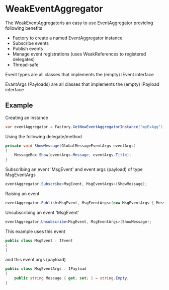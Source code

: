 # WeakEventAggregator

The WeakEventAggregatoris an easy to use EventAggregator providing following benefits
- Factory to create a named EventAggregator instance
- Subscribe events
- Publish events
- Manage event registrations (uses WeakReferences to registered delegates)
- Thread-safe

Event types are all classes that implements the (empty) IEvent interface

EvantArgs (Payloads) are all classes that implements the (empty) IPayload interface

## Example
Creating an instance
```C#
var eventAggregator = Factory.GetNewEventAggregatorInstance("myEvAgg");
```
Using the following delegate/method
```C#
private void ShowMessage(GlobalMessageEventArgs eventArgs)
{
    MessageBox.Show(eventArgs.Message, eventArgs.Title);
}
```

Subscribing an event 'MsgEvent' and event args (payload) of type MsgEventArgs
```C#
eventAggregator.Subscribe<MsgEvent, MsgEventArgs>(ShowMessage);
```

Raising an event
```C#
eventAggregator.Publish<MsgEvent, MsgEventArgs>(new MsgEventArgs { Message = "Test" });
```

Unsubscribing an event 'MsgEvent'
```C#
eventAggregator.Unsubscribe<MsgEvent, MsgEventArgs>(ShowMessage);
```

This example uses this event
```C#
public class MsgEvent : IEvent
{
}
```

and this event args (payload)
```C#
public class MsgEventArgs : IPayload
{
    public string Message { get; set; } = string.Empty;
}
```

